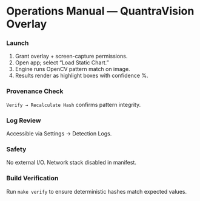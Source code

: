 # Operations Manual — QuantraVision Overlay

### Launch
1. Grant overlay + screen-capture permissions.  
2. Open app; select “Load Static Chart.”  
3. Engine runs OpenCV pattern match on image.  
4. Results render as highlight boxes with confidence %.  

### Provenance Check
`Verify → Recalculate Hash` confirms pattern integrity.  

### Log Review
Accessible via Settings → Detection Logs.  

### Safety
No external I/O. Network stack disabled in manifest.  

### Build Verification
Run `make verify` to ensure deterministic hashes match expected values.
